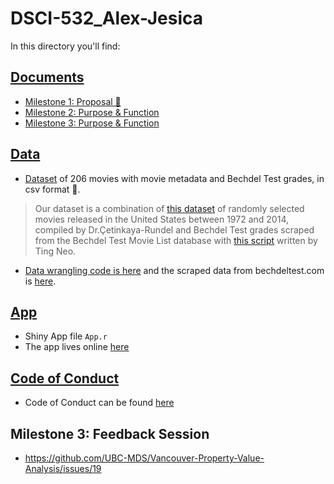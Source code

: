 # DSCI-532_Alex-Jesica

In this directory you'll find:

## <a href="https://github.com/UBC-MDS/DSCI-532_Alex-Jesica/tree/master/docs">Documents</a>

- <a href="https://github.com/UBC-MDS/DSCI-532_Alex-Jesica_Bechdel-Test/blob/master/docs/Proposal.md">Milestone 1: Proposal 🍿</a>
- <a href="https://github.com/UBC-MDS/DSCI-532_Alex-Jesica_Bechdel-Test/blob/master/docs/Purpose.md">Milestone 2: Purpose & Function</a>
- <a href="https://github.com/UBC-MDS/DSCI-532_Alex-Jesica_Bechdel-Test/blob/master/docs/Reflection.md">Milestone 3: Purpose & Function</a>

## <a href="https://github.com/UBC-MDS/DSCI-532_Alex-Jesica/tree/master/data">Data</a>

- <a href="https://github.com/UBC-MDS/DSCI-532_Alex-Jesica/blob/master/data/movies_rt_bechdel.csv"> Dataset</a> of 206 movies with movie metadata and Bechdel Test grades, in csv format 🎥.

> Our dataset is a combination of <a href="http://www2.stat.duke.edu/~mc301/data/movies.html">this dataset</a> of randomly selected movies released in the United States between 1972 and 2014, compiled by Dr.Çetinkaya-Rundel and Bechdel Test grades scraped from the Bechdel Test Movie List database with <a href="https://github.com/neokt/women-dialogue-box-office/blob/master/02-bechdel-scraping.ipynb">this script</a> written by Ting Neo.

- <a href="https://github.com/UBC-MDS/DSCI-532_Alex-Jesica_Bechdel-Test/blob/master/data/data_wrangling.md"> Data wrangling code is here</a> and the scraped data from bechdeltest.com is <a href="https://github.com/UBC-MDS/DSCI-532_Alex-Jesica_Bechdel-Test/blob/master/data/bechdel_db_scraped.csv">here</a>.

## <a href="https://github.com/UBC-MDS/DSCI-532_Alex-Jesica/tree/master/app">App</a>
- Shiny App file `App.r`
- The app lives online <a href="https://pakalexh.shinyapps.io/Bechdel_Test/"> here </a>

## <a href="https://github.com/UBC-MDS/DSCI-532_Alex-Jesica_Bechdel-Test/blob/master/CODE_OF_CONDUCT.md">Code of Conduct</a>
- Code of Conduct can be found <a href="https://github.com/UBC-MDS/DSCI-532_Alex-Jesica_Bechdel-Test/blob/master/CODE_OF_CONDUCT.md">here</a>

## Milestone 3: Feedback Session
- https://github.com/UBC-MDS/Vancouver-Property-Value-Analysis/issues/19
